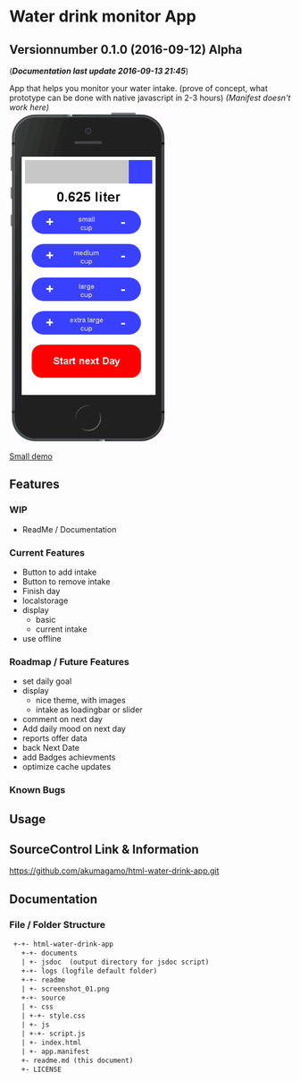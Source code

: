 # Water drink monitor App
## Versionnumber 0.1.0 (2016-09-12) Alpha
(***Documentation last update 2016-09-13 21:45***)  

App that helps you monitor your water intake. (prove of concept, what prototype can be done with native javascript in 2-3 hours) 
*(Manifest doesn't work here)*  
![Screenshot ](https://raw.githubusercontent.com/akumagamo/html-water-drink-app/master/readme/screenshot_01.png "Screenshot Game Situation")  
  
[Small demo](https://rawgit.com/akumagamo/html-water-drink-app/master/source/index.html)

## Features

### WIP
* ReadMe / Documentation

### Current Features
* Button to add intake
* Button to remove intake
* Finish day
* localstorage
* display
  * basic
  * current intake
* use offline

### Roadmap / Future Features
* set daily goal
* display
  * nice theme, with images
  * intake as loadingbar or slider
* comment on next day
* Add daily mood on next day
* reports offer data
* back Next Date
* add Badges achievments
* optimize cache updates

### Known Bugs

## Usage

## SourceControl Link & Information
https://github.com/akumagamo/html-water-drink-app.git

## Documentation

### File / Folder Structure

     +-+- html-water-drink-app
       +-+- documents
       | +- jsdoc  (output directory for jsdoc script)
       +-+- logs (logfile default folder)
       +-+- readme
       | +- screenshot_01.png
       +-+- source
       | +- css
       | +-+- style.css
       | +- js
       | +-+- script.js
       | +- index.html
       | +- app.manifest
       +- readme.md (this document)
       +- LICENSE
